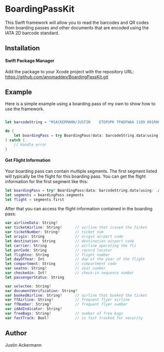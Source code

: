 # BoardingPassKit

This Swift framework will allow you to read the barcodes and QR codes from boarding passes and other documents that are encoded using the IATA 2D barcode standard.

## Installation
#### Swift Package Manager
Add the package to your Xcode project with the repository URL: 
https://github.com/anomaddev/BoardingPassKit.git

## Example
Here is a simple example using a boarding pass of my own to show how to use the framework.

```swift

let barcodeString = "M1ACKERMANN/JUSTIN    ETDPUPK TPADFWAA 1189 091R003A0033 14A>318   0091BAA 00000000000002900121232782703 AA AA 76UXK84             2IN"

do {
    let boardingPass = try BoardingPass(data: barcodeString.data(using: .ascii))
} catch {
    // Handle error
}
```

#### Get Flight Information
Your boarding pass can contain multiple segments. The first segment listed will typically be the flight for this boarding pass. You can get the flight information for the first segment like this:

```swift
let boardingPass = try? BoardingPass(data: barcodeString.data(using: .ascii))
let segments = boardingPass.segments
let flight = segments.first
```

After that you can access the flight information contained in the boarding pass:

```swift
var airlineData: String?
var ticketAirline: String?      // airline that issued the ticket
var ticketNumber: String?       // ticket num
let origin: String              // origin airport code
let destination: String         // destination airport code     
let carrier: String             // airline operating the fli
let pnrCode: String             // record locator
let flightno: String            // flight number
let dayOfYear: Int              // day of the year of the flight
let compartment: String         // compartment code
var seatno: String?             // seat number
var checkedin: Int?             // check-in sequence number      
let passengerStatus: String    

var selectee: String?
var documentVerification: String?
var bookedAirline: String?      // airline that booked the ticket
var ffAirline: String?          // frequent flyer airline
var ffNumber: String?           // frequent flyer number
var idAdIndicator: String?          
var freeBags: String?           // number of free bags
var fastTrack: Bool?            // is fast tracked for security
```

## Author
Justin Ackermann
